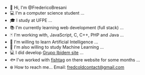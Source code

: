 - 👋 Hi, I'm @FredericoBresani
- :computer: I'm a computer science student ...
- :mortar_board: I study at UFPE ...
- :books: I'm currently learning web development (full stack) ...
- :black_joker: I'm working with, JavaScript, C, C++, PHP and Java ...
- :robot: I'm willing to learn Artificial Intelligence ...
- :robot: I'm also willing to study Machine Learning ...
- :computer: I did develop [Grupo Ibidem site](https://grupoibidem.com/home-page/) ...
- 🐟 I've worked with [fishtag](https://www.fishtag.co/) on there website for some months ...
- :snowflake: How to reach me... Email: fredcoldcontact@gmail.com

<!---
FredericoBresani/FredericoBresani is a ✨ special ✨ repository because its `README.md` (this file) appears on your GitHub profile.
You can click the Preview link to take a look at your changes.
--->
